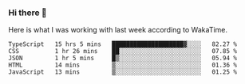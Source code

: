 ### Hi there 👋

Here is what I was working with last week according to WakaTime. 
<!--START_SECTION:waka-->
```text
TypeScript   15 hrs 5 mins   ████████████████████▓░░░░   82.27 % 
CSS          1 hr 26 mins    ██░░░░░░░░░░░░░░░░░░░░░░░   07.85 % 
JSON         1 hr 5 mins     █▒░░░░░░░░░░░░░░░░░░░░░░░   05.94 % 
HTML         14 mins         ▒░░░░░░░░░░░░░░░░░░░░░░░░   01.36 % 
JavaScript   13 mins         ▒░░░░░░░░░░░░░░░░░░░░░░░░   01.25 % 
```
<!--END_SECTION:waka-->

<!--
**keithort/keithort** is a ✨ _special_ ✨ repository because its `README.md` (this file) appears on your GitHub profile.

Here are some ideas to get you started:

- 🔭 I’m currently working on ...
- 🌱 I’m currently learning ...
- 👯 I’m looking to collaborate on ...
- 🤔 I’m looking for help with ...
- 💬 Ask me about ...
- 📫 How to reach me: ...
- 😄 Pronouns: ...
- ⚡ Fun fact: ...
-->
